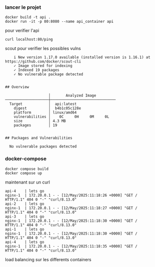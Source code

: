 ### lancer le projet

```
docker build -t api .
docker run -it -p 80:8080 --name api_container api
```

pour verifier l'api

```
curl localhost:80/ping
```

scout pour verifier les possibles vulns

```abel@abel ~/Documents/devops/api $ d scout cves api
    i New version 1.17.0 available (installed version is 1.16.1) at https://github.com/docker/scout-cli
    ✓ Image stored for indexing
    ✓ Indexed 19 packages
    ✓ No vulnerable package detected


## Overview

                    │       Analyzed Image
────────────────────┼──────────────────────────────
  Target            │  api:latest
    digest          │  b4b1c05c128e
    platform        │ linux/amd64
    vulnerabilities │    0C     0H     0M     0L
    size            │ 4.3 MB
    packages        │ 19


## Packages and Vulnerabilities

  No vulnerable packages detected
```

### docker-compose

```
docker compose build
docker compose up
```

maintenant sur un curl

```
api-4    | lets go
nginx-1  | 172.20.0.1 - - [12/May/2025:11:18:26 +0000] "GET / HTTP/1.1" 404 0 "-" "curl/8.13.0"
api-2    | lets go
nginx-1  | 172.20.0.1 - - [12/May/2025:11:18:27 +0000] "GET / HTTP/1.1" 404 0 "-" "curl/8.13.0"
api-3    | lets go
nginx-1  | 172.20.0.1 - - [12/May/2025:11:18:30 +0000] "GET / HTTP/1.1" 404 0 "-" "curl/8.13.0"
api-1    | lets go
nginx-1  | 172.20.0.1 - - [12/May/2025:11:18:30 +0000] "GET / HTTP/1.1" 404 0 "-" "curl/8.13.0"
api-4    | lets go
nginx-1  | 172.20.0.1 - - [12/May/2025:11:18:35 +0000] "GET / HTTP/1.1" 404 0 "-" "curl/8.13.0"
```

load balancing sur les differents containers
